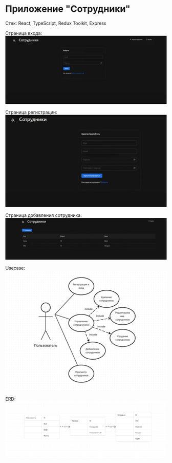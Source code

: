 # Приложение "Сотрудники"

Стек:
React, TypeScript, Redux Toolkit, Express

Страница входа:
![Страница входа](enter.png)

Страница регистрации:
![Страница регистрации](registration.png)

Страница добавления сотрудника:
![Страница добавления сотрудника](all.png)

Usecase:
![Usecase](UseCase.png)

ERD:
![ERD](erd.png)
